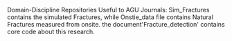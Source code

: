 Domain-Discipline Repositories Useful to AGU Journals:
Sim_Fractures contains the simulated Fractures, while Onstie_data file contains Natural Fractures measured from onsite.
the document'Fracture_detection' contains core code about this research.
